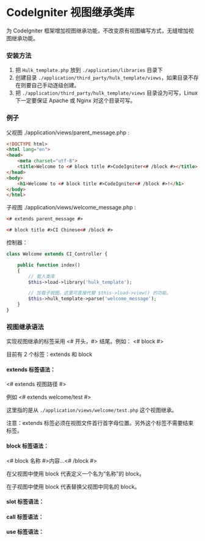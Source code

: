 CodeIgniter 视图继承类库
=============

 为 CodeIgniter 框架增加视图继承功能，不改变原有视图编写方式，无缝增加视图继承功能。

### 安装方法

1. 把 `Hulk_template.php` 放到 `./application/libraries` 目录下
2. 创建目录 `./application/third_party/hulk_template/views`，如果目录不存在则要自己手动逐级创建。
3. 把 `./application/third_party/hulk_template/views` 目录设为可写，Linux 下一定要保证 Apache 或 Nginx 对这个目录可写。

### 例子

父视图 ./application/views/parent_message.php :

```html
<!DOCTYPE html>
<html lang="en">
<head>
    <meta charset="utf-8">
    <title>Welcome to <# block title #>CodeIgniter<# /block #></title>
</head>
<body>
    <h1>Welcome to <# block title #>CodeIgniter<# /block #>!</h1>
</body>
</html>
```

子视图 ./application/views/welcome_message.php :

```html
<# extends parent_message #>

<# block title #>CI Chinese<# /block #>
```

控制器：

```php
class Welcome extends CI_Controller {

    public function index()
    {
        // 载入类库
        $this->load->library('hulk_template');

        // 加载子视图。这里可直接代替 $this->load->view() 的功能。
        $this->hulk_template->parse('welcome_message');
    }
}
```

### 视图继承语法

实现视图继承的标签采用 <# 开头，#> 结尾。例如： <# block #>

目前有 2 个标签：extends 和 block

#### extends 标签语法：

<# extends 视图路径 #>

例如 <# extends welcome/test #>

这里指的是从 `./application/views/welcome/test.php` 这个视图继承。

注意：extends 标签必须在视图文件首行首字母位置。另外这个标签不需要结束标签。

#### block 标签语法：

<# block 名称 #>内容...<# /block #>

在父视图中使用 block 代表定义一个名为“名称”的 block。

在子视图中使用 block 代表替换父视图中同名的 block。

#### slot 标签语法：

#### call 标签语法：

#### use 标签语法：

